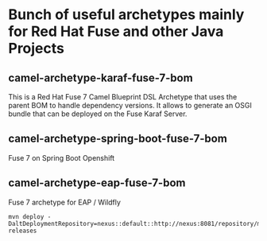 # Bunch of useful archetypes mainly for Red Hat Fuse and other Java Projects

## camel-archetype-karaf-fuse-7-bom

This is a Red Hat Fuse 7 Camel Blueprint DSL Archetype that uses the parent BOM to handle dependency versions. It allows to generate an OSGI bundle that can be deployed on the Fuse Karaf Server.

## camel-archetype-spring-boot-fuse-7-bom

Fuse 7 on Spring Boot Openshift

## camel-archetype-eap-fuse-7-bom

Fuse 7 archetype for EAP / Wildfly

```
mvn deploy -DaltDeploymentRepository=nexus::default::http://nexus:8081/repository/maven-releases
```

